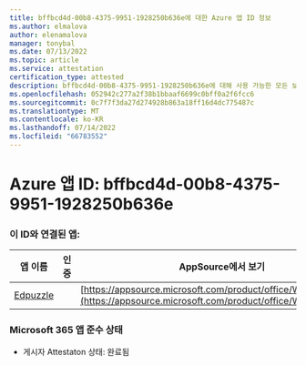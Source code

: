 ```yaml
---
title: bffbcd4d-00b8-4375-9951-1928250b636e에 대한 Azure 앱 ID 정보
ms.author: elmalova
author: elenamalova
manager: tonybal
ms.date: 07/13/2022
ms.topic: article
ms.service: attestation
certification_type: attested
description: bffbcd4d-00b8-4375-9951-1928250b636e에 대해 사용 가능한 모든 보안 및 규정 준수 정보입니다.
ms.openlocfilehash: 052942c277a2f38b1bbaaf6699c0bff0a2f6fcc6
ms.sourcegitcommit: 0c7f7f3da27d274928b863a18ff16d4dc775487c
ms.translationtype: MT
ms.contentlocale: ko-KR
ms.lasthandoff: 07/14/2022
ms.locfileid: "66783552"
---
```

# <a name="azure-app-id-bffbcd4d-00b8-4375-9951-1928250b636e"></a>Azure 앱 ID: bffbcd4d-00b8-4375-9951-1928250b636e


### <a name="apps-associated-with-this-id"></a>이 ID와 연결된 앱:
| **앱 이름** | **인증** | **AppSource에서 보기** |
|--------------|---------------|-----------------------|
| [Edpuzzle](../forward/WA200003736.md) |  | [https://appsource.microsoft.com/product/office/WA200003736](https://appsource.microsoft.com/product/office/WA200003736) |

### <a name="microsoft-365-app-compliance-status"></a>Microsoft 365 앱 준수 상태
- 게시자 Attestaton 상태: 완료됨
